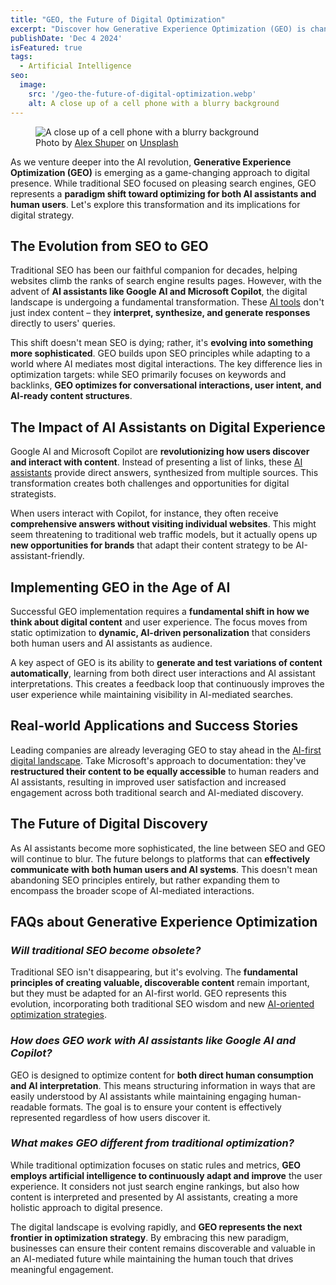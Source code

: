 ```yaml
---
title: "GEO, the Future of Digital Optimization"
excerpt: "Discover how Generative Experience Optimization (GEO) is changing digital strategy by bridging SEO and AI assistants for enhanced UX and visibility."
publishDate: 'Dec 4 2024'
isFeatured: true
tags:
  - Artificial Intelligence
seo:
  image:
    src: '/geo-the-future-of-digital-optimization.webp'
    alt: A close up of a cell phone with a blurry background
---
```


<figure>
  <img id="cover-img" src="/geo-the-future-of-digital-optimization.webp" alt="A close up of a cell phone with a blurry background">
  <figcaption>Photo by <a href="https://unsplash.com/@alexshuperart?utm_content=creditCopyText&amp;utm_medium=referral&amp;utm_source=unsplash">Alex Shuper</a> on <a href="https://unsplash.com/photos/a-picture-of-a-woman-with-a-dumbbell-in-her-hand-l2nJZnXxkx4?utm_content=creditCopyText&amp;utm_medium=referral&amp;utm_source=unsplash">Unsplash</a></figcaption>
</figure>


As we venture deeper into the AI revolution, **Generative Experience Optimization (GEO)** is emerging as a game-changing approach to digital presence. While traditional SEO focused on pleasing search engines, GEO represents a **paradigm shift toward optimizing for both AI assistants and human users**. Let's explore this transformation and its implications for digital strategy.

## The Evolution from SEO to GEO

Traditional SEO has been our faithful companion for decades, helping websites climb the ranks of search engine results pages. However, with the advent of **AI assistants like Google AI and Microsoft Copilot**, the digital landscape is undergoing a fundamental transformation. These [AI tools](https://www.serp-secrets.com/blog/ai-and-ml-what-are-the-differences/) don't just index content – they **interpret, synthesize, and generate responses** directly to users' queries.

This shift doesn't mean SEO is dying; rather, it's **evolving into something more sophisticated**. GEO builds upon SEO principles while adapting to a world where AI mediates most digital interactions. The key difference lies in optimization targets: while SEO primarily focuses on keywords and backlinks, **GEO optimizes for conversational interactions, user intent, and AI-ready content structures**.

## The Impact of AI Assistants on Digital Experience

Google AI and Microsoft Copilot are **revolutionizing how users discover and interact with content**. Instead of presenting a list of links, these [AI assistants](https://www.serp-secrets.com/blog/what-is-googles-search-generative-experience/) provide direct answers, synthesized from multiple sources. This transformation creates both challenges and opportunities for digital strategists.

When users interact with Copilot, for instance, they often receive **comprehensive answers without visiting individual websites**. This might seem threatening to traditional web traffic models, but it actually opens up **new opportunities for brands** that adapt their content strategy to be AI-assistant-friendly.

## Implementing GEO in the Age of AI

Successful GEO implementation requires a **fundamental shift in how we think about digital content** and user experience. The focus moves from static optimization to **dynamic, AI-driven personalization** that considers both human users and AI assistants as audience.

A key aspect of GEO is its ability to **generate and test variations of content automatically**, learning from both direct user interactions and AI assistant interpretations. This creates a feedback loop that continuously improves the user experience while maintaining visibility in AI-mediated searches.

## Real-world Applications and Success Stories

Leading companies are already leveraging GEO to stay ahead in the [AI-first digital landscape](https://www.serp-secrets.com/blog/the-future-of-seo-if-chatgpt-kills-search-engines/). Take Microsoft's approach to documentation: they've **restructured their content to be equally accessible** to human readers and AI assistants, resulting in improved user satisfaction and increased engagement across both traditional search and AI-mediated discovery.

## The Future of Digital Discovery

As AI assistants become more sophisticated, the line between SEO and GEO will continue to blur. The future belongs to platforms that can **effectively communicate with both human users and AI systems**. This doesn't mean abandoning SEO principles entirely, but rather expanding them to encompass the broader scope of AI-mediated interactions.

## FAQs about Generative Experience Optimization

### _Will traditional SEO become obsolete?_
Traditional SEO isn't disappearing, but it's evolving. The **fundamental principles of creating valuable, discoverable content** remain important, but they must be adapted for an AI-first world. GEO represents this evolution, incorporating both traditional SEO wisdom and new [AI-oriented optimization strategies](https://www.serp-secrets.com/blog/optimizing-content-for-google-search-generative-experience/).

### _How does GEO work with AI assistants like Google AI and Copilot?_
GEO is designed to optimize content for **both direct human consumption and AI interpretation**. This means structuring information in ways that are easily understood by AI assistants while maintaining engaging human-readable formats. The goal is to ensure your content is effectively represented regardless of how users discover it.

### _What makes GEO different from traditional optimization?_
While traditional optimization focuses on static rules and metrics, **GEO employs artificial intelligence to continuously adapt and improve** the user experience. It considers not just search engine rankings, but also how content is interpreted and presented by AI assistants, creating a more holistic approach to digital presence.

The digital landscape is evolving rapidly, and **GEO represents the next frontier in optimization strategy**. By embracing this new paradigm, businesses can ensure their content remains discoverable and valuable in an AI-mediated future while maintaining the human touch that drives meaningful engagement.
